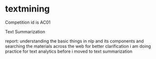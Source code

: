 # textmining

Competition id is AC01

Text Summarization

report:
  understanding the basic things in nlp and its components and searching the materials across the web for better clarification
  i am doing practice for text analytics before i moved to text summarization
